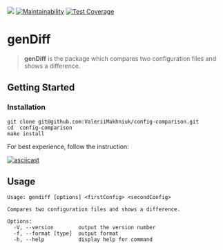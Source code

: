 ![](https://github.com/ValeriiMakhniuk/frontend-project-lvl2/workflows/CI/badge.svg)
[![Maintainability](https://api.codeclimate.com/v1/badges/88b8ca68111efca84328/maintainability)](https://codeclimate.com/github/ValeriiMakhniuk/frontend-project-lvl2/maintainability)
[![Test Coverage](https://api.codeclimate.com/v1/badges/88b8ca68111efca84328/test_coverage)](https://codeclimate.com/github/ValeriiMakhniuk/frontend-project-lvl2/test_coverage)

# genDiff

> **genDiff** is the package which compares two configuration files and shows a difference.

## Getting Started

### Installation
```
git clone git@github.com:ValeriiMakhniuk/config-comparison.git
cd  config-comparison
make install
```
For best experience, follow the instruction:

[![asciicast](https://asciinema.org/a/1BGNSUCenJNRkOcqpDXeStw9m.svg)](https://asciinema.org/a/1BGNSUCenJNRkOcqpDXeStw9m)

## Usage
```
Usage: gendiff [options] <firstConfig> <secondConfig>

Compares two configuration files and shows a difference.

Options:
  -V, --version        output the version number
  -f, --format [type]  output format
  -h, --help           display help for command
```
